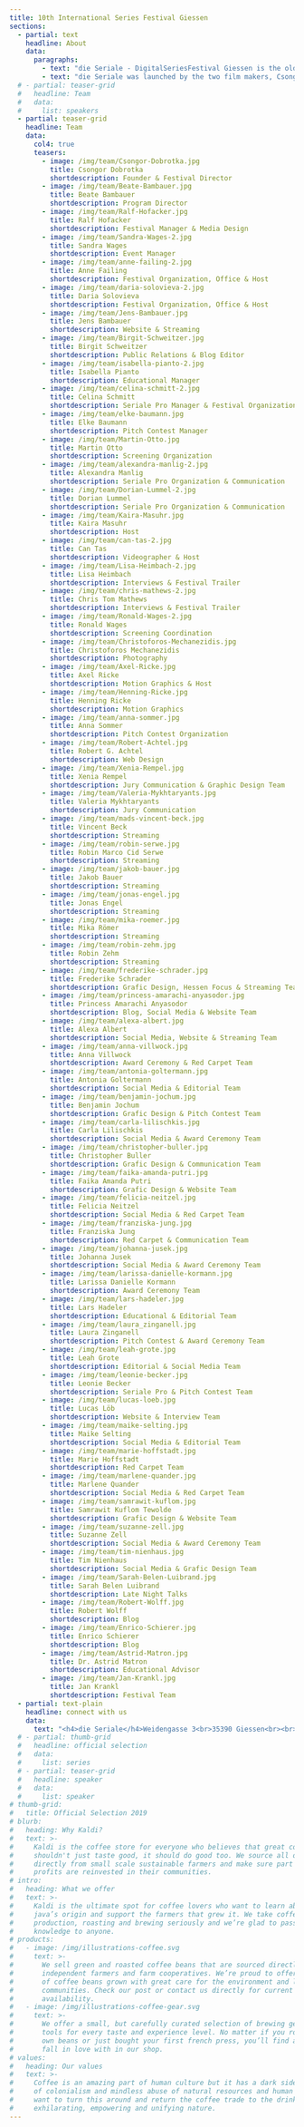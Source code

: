 ```yaml
---
title: 10th International Series Festival Giessen
sections:
  - partial: text
    headline: About
    data:
      paragraphs:
        - text: "die Seriale - DigitalSeriesFestival Giessen is the oldest festival in Germany dedicated to present and celebrate digital series. Our goal is to connect, support and pay tribute to all talented creators from around the world and to advertise their wonderful work. On six festival days lectures, workshops and panel discussions will be held. All selected series will be screened in the cinema, open air and after the festival days at die Seriale SparqFest website for one week. The most outstanding series will be awarded by an expert jury. With the Seriale Pro we present a platform for the international digital series industry."
        - text: "die Seriale was launched by the two film makers, Csongor Dobrotka (Number of Silence) and Dennis Albrecht (Filmstadt), on June 12th, 2015 in order to offer German-speaking independent series a platform beyond the internet, as well; to highlight their innovative nature and their extraordinary quality and to connect the series creators among each other. The exchange between the filmmakers was supposed to enhance the quality of the format and to establish new perspectives in producing and publication."
  # - partial: teaser-grid
  #   headline: Team
  #   data:
  #     list: speakers
  - partial: teaser-grid
    headline: Team
    data:
      col4: true
      teasers:
        - image: /img/team/Csongor-Dobrotka.jpg
          title: Csongor Dobrotka
          shortdescription: Founder & Festival Director
        - image: /img/team/Beate-Bambauer.jpg
          title: Beate Bambauer
          shortdescription: Program Director
        - image: /img/team/Ralf-Hofacker.jpg
          title: Ralf Hofacker
          shortdescription: Festival Manager & Media Design
        - image: /img/team/Sandra-Wages-2.jpg
          title: Sandra Wages
          shortdescription: Event Manager
        - image: /img/team/anne-failing-2.jpg
          title: Anne Failing
          shortdescription: Festival Organization, Office & Host
        - image: /img/team/daria-solovieva-2.jpg
          title: Daria Solovieva
          shortdescription: Festival Organization, Office & Host
        - image: /img/team/Jens-Bambauer.jpg
          title: Jens Bambauer
          shortdescription: Website & Streaming
        - image: /img/team/Birgit-Schweitzer.jpg
          title: Birgit Schweitzer
          shortdescription: Public Relations & Blog Editor
        - image: /img/team/isabella-pianto-2.jpg
          title: Isabella Pianto
          shortdescription: Educational Manager
        - image: /img/team/celina-schmitt-2.jpg
          title: Celina Schmitt
          shortdescription: Seriale Pro Manager & Festival Organization
        - image: /img/team/elke-baumann.jpg
          title: Elke Baumann
          shortdescription: Pitch Contest Manager
        - image: /img/team/Martin-Otto.jpg
          title: Martin Otto
          shortdescription: Screening Organization
        - image: /img/team/alexandra-manlig-2.jpg
          title: Alexandra Manlig
          shortdescription: Seriale Pro Organization & Communication
        - image: /img/team/Dorian-Lummel-2.jpg
          title: Dorian Lummel
          shortdescription: Seriale Pro Organization & Communication
        - image: /img/team/Kaira-Masuhr.jpg
          title: Kaira Masuhr
          shortdescription: Host
        - image: /img/team/can-tas-2.jpg
          title: Can Tas
          shortdescription: Videographer & Host
        - image: /img/team/Lisa-Heimbach-2.jpg
          title: Lisa Heimbach
          shortdescription: Interviews & Festival Trailer
        - image: /img/team/chris-mathews-2.jpg
          title: Chris Tom Mathews
          shortdescription: Interviews & Festival Trailer
        - image: /img/team/Ronald-Wages-2.jpg
          title: Ronald Wages
          shortdescription: Screening Coordination
        - image: /img/team/Christoforos-Mechanezidis.jpg
          title: Christoforos Mechanezidis
          shortdescription: Photography
        - image: /img/team/Axel-Ricke.jpg
          title: Axel Ricke
          shortdescription: Motion Graphics & Host
        - image: /img/team/Henning-Ricke.jpg
          title: Henning Ricke
          shortdescription: Motion Graphics
        - image: /img/team/anna-sommer.jpg
          title: Anna Sommer
          shortdescription: Pitch Contest Organization
        - image: /img/team/Robert-Achtel.jpg
          title: Robert G. Achtel
          shortdescription: Web Design
        - image: /img/team/Xenia-Rempel.jpg
          title: Xenia Rempel
          shortdescription: Jury Communication & Graphic Design Team
        - image: /img/team/Valeria-Mykhtaryants.jpg
          title: Valeria Mykhtaryants
          shortdescription: Jury Communication
        - image: /img/team/mads-vincent-beck.jpg
          title: Vincent Beck
          shortdescription: Streaming
        - image: /img/team/robin-serwe.jpg
          title: Robin Marco Cid Serwe
          shortdescription: Streaming
        - image: /img/team/jakob-bauer.jpg
          title: Jakob Bauer
          shortdescription: Streaming
        - image: /img/team/jonas-engel.jpg
          title: Jonas Engel
          shortdescription: Streaming
        - image: /img/team/mika-roemer.jpg
          title: Mika Römer
          shortdescription: Streaming
        - image: /img/team/robin-zehm.jpg
          title: Robin Zehm
          shortdescription: Streaming
        - image: /img/team/frederike-schrader.jpg
          title: Frederike Schrader
          shortdescription: Grafic Design, Hessen Focus & Streaming Team
        - image: /img/team/princess-amarachi-anyasodor.jpg
          title: Princess Amarachi Anyasodor
          shortdescription: Blog, Social Media & Website Team
        - image: /img/team/alexa-albert.jpg
          title: Alexa Albert
          shortdescription: Social Media, Website & Streaming Team
        - image: /img/team/anna-villwock.jpg
          title: Anna Villwock
          shortdescription: Award Ceremony & Red Carpet Team
        - image: /img/team/antonia-goltermann.jpg
          title: Antonia Goltermann
          shortdescription: Social Media & Editorial Team
        - image: /img/team/benjamin-jochum.jpg
          title: Benjamin Jochum
          shortdescription: Grafic Design & Pitch Contest Team
        - image: /img/team/carla-lilischkis.jpg
          title: Carla Lilischkis
          shortdescription: Social Media & Award Ceremony Team
        - image: /img/team/christopher-buller.jpg
          title: Christopher Buller
          shortdescription: Grafic Design & Communication Team
        - image: /img/team/faika-amanda-putri.jpg
          title: Faika Amanda Putri
          shortdescription: Grafic Design & Website Team
        - image: /img/team/felicia-neitzel.jpg
          title: Felicia Neitzel
          shortdescription: Social Media & Red Carpet Team
        - image: /img/team/franziska-jung.jpg
          title: Franziska Jung
          shortdescription: Red Carpet & Communication Team
        - image: /img/team/johanna-jusek.jpg
          title: Johanna Jusek
          shortdescription: Social Media & Award Ceremony Team
        - image: /img/team/larissa-danielle-kormann.jpg
          title: Larissa Danielle Kormann
          shortdescription: Award Ceremony Team
        - image: /img/team/lars-hadeler.jpg
          title: Lars Hadeler
          shortdescription: Educational & Editorial Team
        - image: /img/team/laura_zinganell.jpg
          title: Laura Zinganell
          shortdescription: Pitch Contest & Award Ceremony Team
        - image: /img/team/leah-grote.jpg
          title: Leah Grote
          shortdescription: Editorial & Social Media Team
        - image: /img/team/leonie-becker.jpg
          title: Leonie Becker
          shortdescription: Seriale Pro & Pitch Contest Team
        - image: /img/team/lucas-loeb.jpg
          title: Lucas Löb
          shortdescription: Website & Interview Team
        - image: /img/team/maike-selting.jpg
          title: Maike Selting
          shortdescription: Social Media & Editorial Team
        - image: /img/team/marie-hoffstadt.jpg
          title: Marie Hoffstadt
          shortdescription: Red Carpet Team
        - image: /img/team/marlene-quander.jpg
          title: Marlene Quander
          shortdescription: Social Media & Red Carpet Team
        - image: /img/team/samrawit-kuflom.jpg
          title: Samrawit Kuflom Tewolde
          shortdescription: Grafic Design & Website Team
        - image: /img/team/suzanne-zell.jpg
          title: Suzanne Zell
          shortdescription: Social Media & Award Ceremony Team
        - image: /img/team/tim-nienhaus.jpg
          title: Tim Nienhaus
          shortdescription: Social Media & Grafic Design Team
        - image: /img/team/Sarah-Belen-Luibrand.jpg
          title: Sarah Belen Luibrand
          shortdescription: Late Night Talks
        - image: /img/team/Robert-Wolff.jpg
          title: Robert Wolff
          shortdescription: Blog
        - image: /img/team/Enrico-Schierer.jpg
          title: Enrico Schierer
          shortdescription: Blog
        - image: /img/team/Astrid-Matron.jpg
          title: Dr. Astrid Matron
          shortdescription: Educational Advisor
        - image: /img/team/Jan-Krankl.jpg
          title: Jan Krankl
          shortdescription: Festival Team
  - partial: text-plain
    headline: connect with us
    data:
      text: "<h4>die Seriale</h4>Weidengasse 3<br>35390 Giessen<br><br>phone:   +49 641 97286 505<br>e-mail:    info@die-seriale.de"
  # - partial: thumb-grid
  #   headline: official selection
  #   data:
  #     list: series
  # - partial: teaser-grid
  #   headline: speaker
  #   data:
  #     list: speaker
# thumb-grid:
#   title: Official Selection 2019
# blurb:
#   heading: Why Kaldi?
#   text: >-
#     Kaldi is the coffee store for everyone who believes that great coffee
#     shouldn't just taste good, it should do good too. We source all of our beans
#     directly from small scale sustainable farmers and make sure part of the
#     profits are reinvested in their communities.
# intro:
#   heading: What we offer
#   text: >-
#     Kaldi is the ultimate spot for coffee lovers who want to learn about their
#     java’s origin and support the farmers that grew it. We take coffee
#     production, roasting and brewing seriously and we’re glad to pass that
#     knowledge to anyone.
# products:
#   - image: /img/illustrations-coffee.svg
#     text: >-
#       We sell green and roasted coffee beans that are sourced directly from
#       independent farmers and farm cooperatives. We’re proud to offer a variety
#       of coffee beans grown with great care for the environment and local
#       communities. Check our post or contact us directly for current
#       availability.
#   - image: /img/illustrations-coffee-gear.svg
#     text: >-
#       We offer a small, but carefully curated selection of brewing gear and
#       tools for every taste and experience level. No matter if you roast your
#       own beans or just bought your first french press, you’ll find a gadget to
#       fall in love with in our shop.
# values:
#   heading: Our values
#   text: >-
#     Coffee is an amazing part of human culture but it has a dark side too – one
#     of colonialism and mindless abuse of natural resources and human lives. We
#     want to turn this around and return the coffee trade to the drink’s
#     exhilarating, empowering and unifying nature.
---
```

